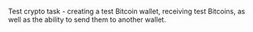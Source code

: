 Test crypto task - creating a test Bitcoin wallet, receiving test Bitcoins, as well as the ability to send them to another wallet.

